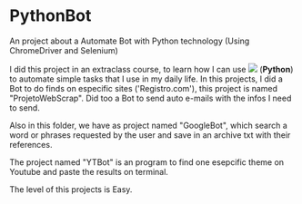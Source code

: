 # PythonBot 
An project about a Automate Bot with Python technology (Using ChromeDriver and Selenium)

I did this project in an extraclass course, to learn how I can use ![](https://upload.wikimedia.org/wikipedia/commons/0/0a/Python.svg)  (**Python**) to automate simple tasks that I use in my daily life. In this projects, I did a Bot to do finds on especific sites ('Registro.com'), this project is named "ProjetoWebScrap". Did too a Bot to send auto e-mails with the infos I need to send.

Also in this folder, we have as project named "GoogleBot", which search a word or phrases requested by the user and save in an archive txt with their references.

The project named "YTBot" is an program to find one esepcific theme on Youtube and paste the results on terminal.

The level of this projects is Easy.
